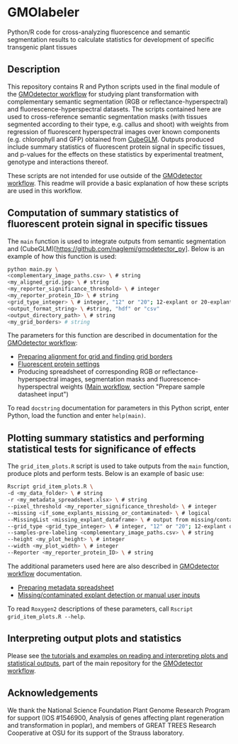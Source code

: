 # GMOlabeler
Python/R code for cross-analyzing fluorescence and semantic segmentation results to calculate statistics for development of specific transgenic plant tissues

## Description
This repository contains R and Python scripts used in the final module of the [GMOdetector workflow](https://github.com/naglemi/GMOnotebook) for studying plant transformation with complementary semantic segmentation (RGB or reflectance-hyperspectral) and fluorescence-hyperspectral datasets. The scripts contained here are used to cross-reference semantic segmentation masks (with tissues segmented according to their type, e.g. callus and shoot) with weights from regression of fluorescent hyperspectral images over known components (e.g. chlorophyll and GFP) obtained from [CubeGLM](https://github.com/naglemi/gmodetector_py). Outputs produced include summary statistics of fluorescent protein signal in specific tissues, and p-values for the effects on these statistics by experimental treatment, genotype and interactions thereof.

These scripts are not intended for use outside of the [GMOdetector workflow](https://github.com/naglemi/GMOnotebook). This readme will provide a basic explanation of how these scripts are used in this workflow.

## Computation of summary statistics of fluorescent protein signal in specific tissues
The `main` function is used to integrate outputs from semantic segmentation and (CubeGLM)[https://github.com/naglemi/gmodetector_py]. Below is an example of how this function is used:

``` bash
python main.py \
<complementary_image_paths.csv> \ # string
<my_aligned_grid.jpg> \ # string
<my_reporter_significance_threshold> \ # integer
<my_reporter_protein_ID> \ # string
<grid_type_integer> \ # integer, "12" or "20"; 12-explant or 20-explant grids supported
<output_format_string> \ #string, "hdf" or "csv"
<output_directory_path> \ # string
<my_grid_borders> # string
```
The parameters for this function are described in documentation for the [GMOdetector workflow](https://github.com/naglemi/GMOnotebook):
- [Preparing alignment for grid and finding grid borders](https://github.com/naglemi/GMOnotebook/tree/master/1_Decide_parameters/2_Align_and_crop_parameters)
- [Fluorescent protein settings](https://github.com/naglemi/GMOnotebook/blob/master/1_Decide_parameters/3_Other_parameters/3_Hyperspectral_settings.ipynb)
- Producing spreadsheet of corresponding RGB or reflectance-hyperspectral images, segmentation masks and fluorescence-hyperspectral weights ([Main workflow](https://github.com/naglemi/GMOnotebook/blob/master/2a_Deploy_workflow/GMOdetector_template_v0.62.ipynb), section "Prepare sample datasheet input")

To read `docstring` documentation for parameters in this Python script, enter Python, load the function and enter `help(main)`.

## Plotting summary statistics and performing statistical tests for significance of effects
The `grid_item_plots.R` script is used to take outputs from the `main` function, produce plots and perform tests. Below is an example of basic use:

``` bash
Rscript grid_item_plots.R \
-d <my_data_folder> \ # string
-r <my_metadata_spreadsheet.xlsx> \ # string
--pixel_threshold <my_reporter_significance_threshold> \ # integer
--missing <if_some_explants_missing_or_contaminated> \ # logical
--MissingList <missing_explant_dataframe> \ # output from missing/contaminated explant script or user manual input
--grid_type <grid_type_integer> \ # integer, "12" or "20"; 12-explant or 20-explant grids supported
--samples-pre-labeling <complementary_image_paths.csv> \ # string
--height <my_plot_height> \ # integer
--width <my_plot_width> \ # integer
--Reporter <my_reporter_protein_ID> \ # string
```
The additional parameters used here are also described in [GMOdetector workflow](https://github.com/naglemi/GMOnotebook) documentation.
- [Preparing metadata spreadsheet](https://github.com/naglemi/GMOnotebook/blob/master/1_Decide_parameters/1_Metadata_and_randomization/1-Generate_randomization_scheme.ipynb)
- [Missing/contaminated explant detection or manual user inputs](https://github.com/naglemi/GMOnotebook/blob/master/1_Decide_parameters/3_Other_parameters/2_Missing_or_contaminated_explants.ipynb)

To read `Roxygen2` descriptions of these parameters, call `Rscript grid_item_plots.R --help`.

## Interpreting output plots and statistics
Please see [the tutorials and examples on reading and interpreting plots and statistical outputs](https://github.com/naglemi/GMOnotebook/tree/master/3_Interpret_outputs), part of the main repository for the [GMOdetector workflow](https://github.com/naglemi/GMOnotebook).

## Acknowledgements
We thank the National Science Foundation Plant Genome Research Program for support (IOS #1546900, Analysis of genes affecting plant regeneration and transformation in poplar), and members of GREAT TREES Research Cooperative at OSU for its support of the Strauss laboratory.
